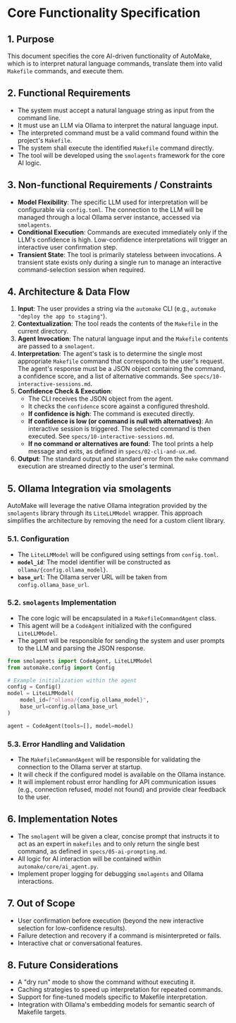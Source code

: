 # Core Functionality Specification

## 1. Purpose
This document specifies the core AI-driven functionality of AutoMake, which is to interpret natural language commands, translate them into valid `Makefile` commands, and execute them.

## 2. Functional Requirements
- The system must accept a natural language string as input from the command line.
- It must use an LLM via Ollama to interpret the natural language input.
- The interpreted command must be a valid command found within the project's `Makefile`.
- The system shall execute the identified `Makefile` command directly.
- The tool will be developed using the `smolagents` framework for the core AI logic.

## 3. Non-functional Requirements / Constraints
- **Model Flexibility**: The specific LLM used for interpretation will be configurable via `config.toml`. The connection to the LLM will be managed through a local Ollama server instance, accessed via `smolagents`.
- **Conditional Execution**: Commands are executed immediately only if the LLM's confidence is high. Low-confidence interpretations will trigger an interactive user confirmation step.
- **Transient State**: The tool is primarily stateless between invocations. A transient state exists only during a single run to manage an interactive command-selection session when required.

## 4. Architecture & Data Flow
1. **Input**: The user provides a string via the `automake` CLI (e.g., `automake "deploy the app to staging"`).
2. **Contextualization**: The tool reads the contents of the `Makefile` in the current directory.
3. **Agent Invocation**: The natural language input and the `Makefile` contents are passed to a `smolagent`.
4. **Interpretation**: The agent's task is to determine the single most appropriate `Makefile` command that corresponds to the user's request. The agent's response must be a JSON object containing the command, a confidence score, and a list of alternative commands. See `specs/10-interactive-sessions.md`.
5. **Confidence Check & Execution**:
    - The CLI receives the JSON object from the agent.
    - It checks the `confidence` score against a configured threshold.
    - **If confidence is high**: The command is executed directly.
    - **If confidence is low (or command is null with alternatives)**: An interactive session is triggered. The selected command is then executed. See `specs/10-interactive-sessions.md`.
    - **If no command or alternatives are found**: The tool prints a help message and exits, as defined in `specs/02-cli-and-ux.md`.
6. **Output**: The standard output and standard error from the `make` command execution are streamed directly to the user's terminal.

## 5. Ollama Integration via smolagents
AutoMake will leverage the native Ollama integration provided by the `smolagents` library through its `LiteLLMModel` wrapper. This approach simplifies the architecture by removing the need for a custom client library.

### 5.1. Configuration
- The `LiteLLMModel` will be configured using settings from `config.toml`.
- **`model_id`**: The model identifier will be constructed as `ollama/{config.ollama_model}`.
- **`base_url`**: The Ollama server URL will be taken from `config.ollama_base_url`.

### 5.2. `smolagents` Implementation
- The core logic will be encapsulated in a `MakefileCommandAgent` class.
- This agent will be a `CodeAgent` initialized with the configured `LiteLLMModel`.
- The agent will be responsible for sending the system and user prompts to the LLM and parsing the JSON response.

```python
from smolagents import CodeAgent, LiteLLMModel
from automake.config import Config

# Example initialization within the agent
config = Config()
model = LiteLLMModel(
    model_id=f"ollama/{config.ollama_model}",
    base_url=config.ollama_base_url
)

agent = CodeAgent(tools=[], model=model)
```

### 5.3. Error Handling and Validation
- The `MakefileCommandAgent` will be responsible for validating the connection to the Ollama server at startup.
- It will check if the configured model is available on the Ollama instance.
- It will implement robust error handling for API communication issues (e.g., connection refused, model not found) and provide clear feedback to the user.

## 6. Implementation Notes
- The `smolagent` will be given a clear, concise prompt that instructs it to act as an expert in `makefiles` and to only return the single best command, as defined in `specs/05-ai-prompting.md`.
- All logic for AI interaction will be contained within `automake/core/ai_agent.py`.
- Implement proper logging for debugging `smolagents` and Ollama interactions.

## 7. Out of Scope
- User confirmation before execution (beyond the new interactive selection for low-confidence results).
- Failure detection and recovery if a command is misinterpreted or fails.
- Interactive chat or conversational features.

## 8. Future Considerations
- A "dry run" mode to show the command without executing it.
- Caching strategies to speed up interpretation for repeated commands.
- Support for fine-tuned models specific to Makefile interpretation.
- Integration with Ollama's embedding models for semantic search of Makefile targets.
